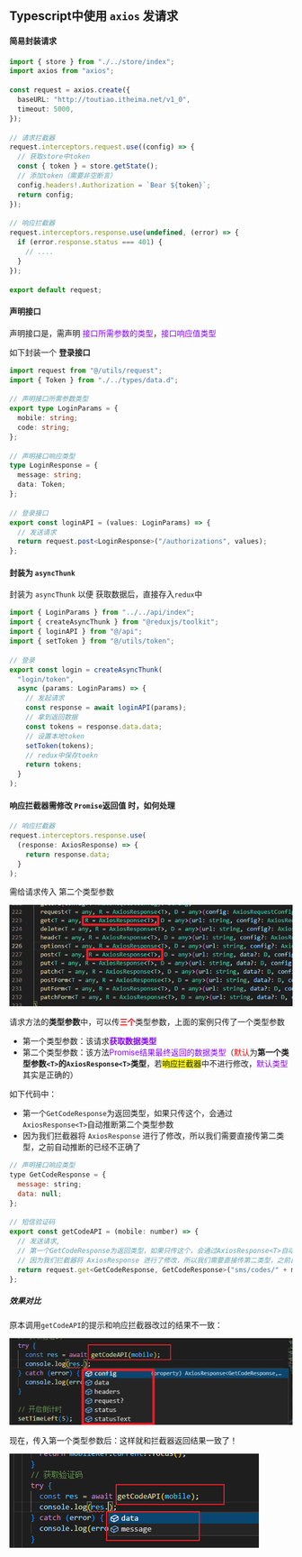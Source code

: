 ## Typescript中使用 `axios` 发请求

#### 简易封装请求

```ts
import { store } from "./../store/index";
import axios from "axios";

const request = axios.create({
  baseURL: "http://toutiao.itheima.net/v1_0",
  timeout: 5000,
});

// 请求拦截器
request.interceptors.request.use((config) => {
  // 获取store中token
  const { token } = store.getState();
  // 添加token（需要非空断言）
  config.headers!.Authorization = `Bear ${token}`;
  return config;
});

// 响应拦截器
request.interceptors.response.use(undefined, (error) => {
  if (error.response.status === 401) {
 	// ....
  }
});

export default request;
```

#### 声明接口

声明接口是，需声明 <font color='#8600FF'>接口所需参数的类型</font>，<font color='#8600FF'>接口响应值类型</font>

如下封装一个 **登录接口**

```ts
import request from "@/utils/request";
import { Token } from "./../types/data.d";

// 声明接口所需参数类型
export type LoginParams = {
  mobile: string;
  code: string;
};

// 声明接口响应类型
type LoginResponse = {
  message: string;
  data: Token;
};

// 登录接口
export const loginAPI = (values: LoginParams) => {
  // 发送请求
  return request.post<LoginResponse>("/authorizations", values);
};
```

#### 封装为 `asyncThunk`

封装为 `asyncThunk` 以便 获取数据后，直接存入`redux`中

```ts
import { LoginParams } from "../../api/index";
import { createAsyncThunk } from "@reduxjs/toolkit";
import { loginAPI } from "@/api";
import { setToken } from "@/utils/token";

// 登录
export const login = createAsyncThunk(
  "login/token",
  async (params: LoginParams) => {
    // 发起请求
    const response = await loginAPI(params);
    // 拿到返回数据
    const tokens = response.data.data;
    // 设置本地token
    setToken(tokens);
    // redux中保存toekn
    return tokens;
  }
);
```

#### 响应拦截器需修改 `Promise`返回值 时，如何处理

```ts
// 响应拦截器
request.interceptors.response.use(
  (response: AxiosResponse) => {
    return response.data;
  }
);
```

需给请求传入 第二个类型参数

![image-20220610222212747](笔记Images/image-20220610222212747.png)

请求方法的**类型参数**中，可以传<font color='red'>**三个**</font>类型参数，上面的案例只传了一个类型参数

* 第一个类型参数：该请求<font color='#8600FF'>**获取数据类型**</font>
* 第二个类型参数：该方法<font color='#8600FF'>Promise结果最终返回的数据类型</font>（<font color='#EA0000'>默认</font>为**第一个类型参数`<T>`的`AxiosResponse<T>`类型**，若<font style="background-color:#ff0">响应拦截器</font>中不进行修改，<font color='#8600FF'>默认类型</font>其实是正确的）

如下代码中：

* 第一个`GetCodeResponse`为返回类型，如果只传这个，会通过`AxiosResponse<T>`自动推断第二个类型参数
* 因为我们拦截器将 `AxiosResponse` 进行了修改，所以我们需要直接传第二类型，之前自动推断的已经不正确了

```js
// 声明接口响应类型
type GetCodeResponse = {
  message: string;
  data: null;
};

// 短信验证码
export const getCodeAPI = (mobile: number) => {
  // 发送请求,
  // 第一个GetCodeResponse为返回类型，如果只传这个，会通过AxiosResponse<T>自动推断第二个类型参数
  // 因为我们拦截器将 AxiosResponse 进行了修改，所以我们需要直接传第二类型，之前自动推断的已经不正确了
  return request.get<GetCodeResponse, GetCodeResponse>("sms/codes/" + mobile);
};
```

##### 效果对比

原本调用`getCodeAPI`的提示和响应拦截器改过的结果不一致：

![image-20220610223406767](笔记Images/image-20220610223406767.png) 

现在，传入第一个类型参数后：这样就和拦截器返回结果一致了！

![image-20220610223459362](笔记Images/image-20220610223459362.png) 